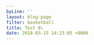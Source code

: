 ```yaml
---
byLine: ''
layout: blog-page
filter: basketball
title: Test 6\
date: 2018-03-15 14:23:05 +0000
---
```

